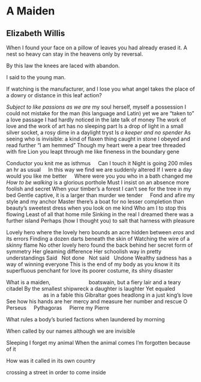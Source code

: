 # A Maiden
## Elizabeth Willis
When I found your face on a pillow of leaves
you had already erased it. A nest so heavy
can stay in the heavens only by reversal.

By this law the knees are laced with abandon.

I said to the young man.

If watching is the manufacturer, and I lose you
what angel takes the place of a dowry
or distance in this leaf action?




 _Subject to like passions as we are_
my soul herself, myself
a possession I could not
mistake for the man
(his language and Latin)
yet we are “taken to”
a love passage
I had hardly noticed
in the late talk of money
The work of love and the work of art
has no sleeping part
Is a drop of light
in a small silver socket,
a rosy dime
in a daylight tryst
Is _a keeper and no spender_
As seeing who is invisible:
a kind of flaxen thing
caught in stone
I obeyed and read further
“I am hemmed”
Though my heart were a pear tree
threaded with fire
Lion you leapt through me
like fineness in the boundary gene




Conductor you knit me
as isthmus     Can I touch it
Night is going 200 miles an hr
as usual     In this way we find
we are suddenly altered
If I were a day would you
like me better     Where were you
you who in a bath changed me
 _How to be walking_
is a glorious porthole
Must I insist on an absence
more foolish and secret
When your timber’s a forest
I can’t see for the tree in my bed
Gentle captive, it is
a larger than murder
we tender     Fond and afire
my style and my anchor
Master there’s a boat for no
lesser completion than
beauty’s sweetest dress
when you look on me kind
Who am I to stop this flowing
Least of all that home mile
Sinking in the real
I dreamed there was a further island
Perhaps (how I thought you)
to salt that harness with pleasure




Lovely hero where the lovely hero bounds
an acre hidden between _eros_ and its errors
Finding a dozen darts beneath the skin of
Watching the wire of a skinny flame
No other lovely hero found the back
behind her secret form of symmetry
Her gleaming difference
Her schoolish way in pretty understandings
Said   Not done   Not said   Undone
Wealthy sadness has a way of winning everyone
This is the end of my body as you know it
its superfluous penchant for love
its poorer costume, its shiny disaster




What is a maiden,
                         boatswain,
but a fiery lair
and a teary citadel
By the smallest shipwreck
a daughter is laughter
Yet equaled
                         as in a fable
this Gibraltar goes headlong
in a just king’s love
See how his hands
are her mercy
and measure
her number and rescue
O Perseus
    Pythagoras
    Pierre
my Pierre




What rules a body’s buried factions
when laundered by morning

When called by our names
although we are invisible

Sleeping I forget my animal
When the animal comes
I’m forgotten because of it

How was it called
in its own country

crossing a street
in order to come inside